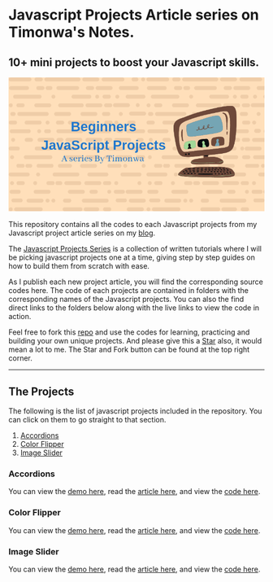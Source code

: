 # Javascript Projects Article series on Timonwa's Notes.

## 10+ mini projects to boost your Javascript skills.

![Beginners Javascript Projects](https://github.com/Timonwa/javascript-project-series/blob/main/assets/seo-image.png)

This repository contains all the codes to each Javascript projects from my Javascript project article series on my [blog](https://blog.timonwa.com).

The [Javascript Projects Series](https://blog.timonwa.com/series/javascript-projects) is a collection of written tutorials where I will be picking javascript projects one at a time, giving step by step guides on how to build them from scratch with ease.

As I publish each new project article, you will find the corresponding source codes here. The code of each projects are contained in folders with the corresponding names of the Javascript projects. You can also the find direct links to the folders below along with the live links to view the code in action.

Feel free to fork this [repo](https://github.com/Timonwa/javascript-project-series) and use the codes for learning, practicing and building your own unique projects. And please give this a [Star](https://github.com/Timonwa/javascript-project-series) also, it would mean a lot to me. The Star and Fork button can be found at the top right corner.

---

## The Projects

The following is the list of javascript projects included in the repository.
You can click on them to go straight to that section.

1. [Accordions](#accordions)
2. [Color Flipper](#color-flipper)
3. [Image Slider](#image-slider)

### Accordions

You can view the [demo here](https://javascript-project-series.vercel.app/01-accordion/index.html), read the [article here](https://blog.timonwa.com/3-simple-ways-to-build-an-accordion), and view the [code here](https://github.com/Timonwa/javascript-project-series/tree/main/01-accordion).

### Color Flipper

You can view the [demo here](https://javascript-project-series.vercel.app/02-color-flipper/index.html), read the [article here](https://blog.timonwa.com/how-to-build-a-random-color-flipper-with-vallina-javascript), and view the [code here](https://github.com/Timonwa/javascript-project-series/tree/main/02-color-flipper).

### Image Slider

You can view the [demo here](https://javascript-project-series.vercel.app/03-image-slider/index.html), read the [article here](https://blog.timonwa.com), and view the [code here](https://github.com/Timonwa/javascript-project-series/tree/main/03-image-slider).
